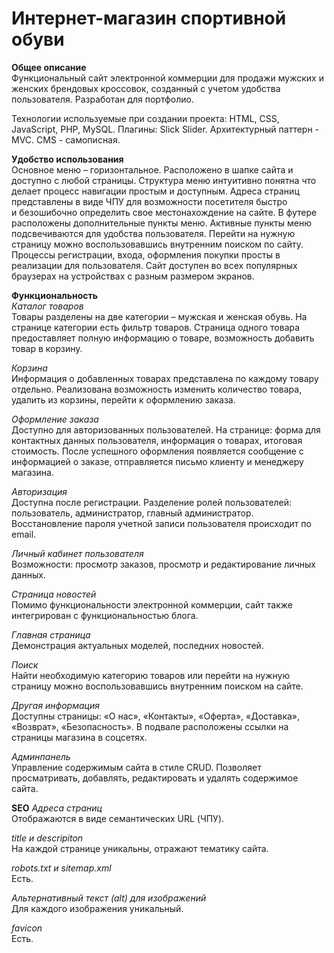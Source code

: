 # Интернет-магазин спортивной обуви


**Общее описание**  
Функциональный сайт электронной коммерции для продажи мужских и женских брендовых кроссовок, созданный с учетом удобства пользователя.
Разработан для портфолио.

Технологии используемые при создании проекта: HTML, CSS, JavaScript, PHP, MySQL.
Плагины: Slick  Slider.
Архитектурный паттерн - MVC.
CMS - самописная.

**Удобство использования**  
Основное меню – горизонтальное. 
Расположено в шапке сайта и доступно с любой страницы. 
Структура меню интуитивно понятна что делает процесс навигации простым и доступным. 
Адреса страниц представлены в виде ЧПУ для возможности посетителя быстро и безошибочно определить свое местонахождение на сайте.
В футере расположены дополнительные пункты меню. 
Активные пункты меню подсвечиваются для удобства пользователя.
Перейти на нужную страницу можно воспользовавшись внутренним поиском по сайту.
Процессы регистрации, входа, оформления покупки просты в реализации для пользователя.
Сайт доступен во всех популярных браузерах на устройствах с разным размером экранов.

**Функциональность**  
*Каталог товаров*  
Товары разделены на две категории – мужская и женская обувь. На странице категории есть фильтр товаров. 
Страница одного товара предоставляет полную информацию о товаре, возможность добавить товар в корзину.

*Корзина*  
Информация о добавленных товарах представлена по каждому товару отдельно.
Реализована возможность изменить количество товара, удалить из корзины, перейти к оформлению заказа.

*Оформление заказа*  
Доступно для авторизованных пользователей.
На странице: форма для контактных данных пользователя, информация о товарах, итоговая стоимость. 
После успешного оформления появляется сообщение с информацией о заказе, отправляется письмо клиенту и менеджеру магазина.

*Авторизация*  
Доступна после регистрации.
Разделение ролей пользователей: пользователь, администратор, главный администратор.
Восстановление пароля учетной записи пользователя происходит по email.

*Личный кабинет пользователя*  
Возможности: просмотр заказов, просмотр и редактирование личных данных.

*Страница новостей*  
Помимо функциональности электронной коммерции, сайт также интегрирован с функциональностью блога.

*Главная страница*  
Демонстрация актуальных моделей, последних новостей.

*Поиск*  
Найти необходимую категорию товаров или перейти на нужную страницу можно воспользовавшись внутренним поиском на сайте.

*Другая информация*  
Доступны страницы: «О нас», «Контакты», «Оферта», «Доставка», «Возврат», «Безопасность».
В подвале расположены ссылки на страницы магазина в соцсетях.

*Админпанель*  
Управление содержимым сайта в стиле CRUD.
Позволяет просматривать, добавлять, редактировать и удалять содержимое сайта.

**SEO**
*Адреса страниц*  
Отображаются в виде семантических URL (ЧПУ).

*title и descripiton*  
На каждой странице уникальны, отражают тематику сайта.

*robots.txt и sitemap.xml*  
Есть.

*Альтернативный текст (alt) для изображений*  
Для каждого изображения уникальный.

*favicon*  
Есть.

